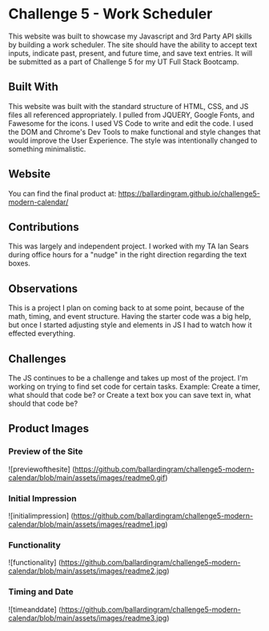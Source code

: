 # Challenge 5 - Work Scheduler
This website was built to showcase my Javascript and 3rd Party API skills by building a work scheduler. The site should have the ability to accept text inputs, indicate past, present, and future time, and save text entries. It will be submitted as a part of Challenge 5 for my UT Full Stack Bootcamp.

## Built With
This website was built with the standard structure of HTML, CSS, and JS files all referenced appropriately. I pulled from JQUERY, Google Fonts, and Fawesome for the icons. I used VS Code to write and edit the code. I used the DOM and Chrome's Dev Tools to make functional and style changes that would improve the User Experience. The style was intentionally changed to something minimalistic.

## Website
You can find the final product at: https://ballardingram.github.io/challenge5-modern-calendar/

## Contributions
This was largely and independent project. I worked with my TA Ian Sears during office hours for a "nudge" in the right direction regarding the text boxes.

## Observations
This is a project I plan on coming back to at some point, because of the math, timing, and event structure. Having the starter code was a big help, but once I started adjusting style and elements in JS I had to watch how it effected everything.

## Challenges
The JS continues to be a challenge and takes up most of the project. I'm working on trying to find set code for certain tasks. Example: Create a timer, what should that code be? or Create a text box you can save text in, what should that code be?

## Product Images

### Preview of the Site
![previewofthesite] (https://github.com/ballardingram/challenge5-modern-calendar/blob/main/assets/images/readme0.gif)
### Initial Impression
![initialimpression] (https://github.com/ballardingram/challenge5-modern-calendar/blob/main/assets/images/readme1.jpg)
### Functionality
![functionality] (https://github.com/ballardingram/challenge5-modern-calendar/blob/main/assets/images/readme2.jpg)
### Timing and Date
![timeanddate] (https://github.com/ballardingram/challenge5-modern-calendar/blob/main/assets/images/readme3.jpg)